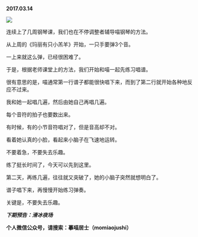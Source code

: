 
          
**2017.03.14**

![](https://pic2.zhimg.com/v2-51bff40ed8bc15ab9fbf762d55f7bc68.jpg)


连续上了几周钢琴课，我们也在不停调整者辅导喵钢琴的方法。

从上周的《玛丽有只小羔羊》开始，一只手要弹3个音。

一上来就这么弹，已经很困难了。

于是，根据老师课堂上的方法，我们开始和喵一起先练习唱谱。

很有意思的是，喵通常第一行谱子都能很快唱下来，而到了第二行就开始各种地反应不过来。

我和她一起唱几遍，然后由她自己再唱几遍。

每个音符的拍子也要数出来。

有时候，有的小节音符唱对了，但是音高却不对。

看着她认真的小脸，看起来小脑子在飞速地运转。

不要着急，不要失去乐趣。

练了挺长时间了，今天可以先到这里。

第二天，再练几遍，往往就又突破了，她的小脑子突然就想明白了。

谱子唱下来，再慢慢开始练习弹奏。

关键是，不要失去乐趣。


***下期预告：滑冰夜场***


**个人微信公众号，请搜索：摹喵居士（momiaojushi）**

        